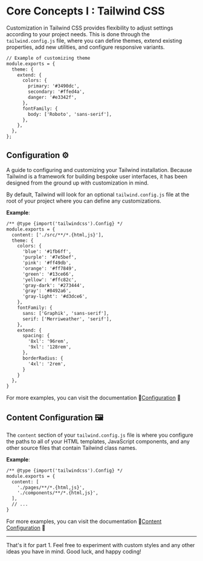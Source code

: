 # Core Concepts I : Tailwind CSS
Customization in Tailwind CSS provides flexibility to adjust settings according to your project needs. This is done through the `tailwind.config.js` file, where you can define themes, extend existing properties, add new utilities, and configure responsive variants.


```html
// Example of customizing theme
module.exports = {
  theme: {
    extend: {
      colors: {
        primary: '#3490dc',
        secondary: '#ffed4a',
        danger: '#e3342f',
      },
      fontFamily: {
        body: ['Roboto', 'sans-serif'],
      },
    },
  },
};
```

##  Configuration ⚙️

A guide to configuring and customizing your Tailwind installation. Because Tailwind is a framework for building bespoke user interfaces, it has been designed from the ground up with customization in mind.

By default, Tailwind will look for an optional `tailwind.config.js` file at the root of your project where you can define any customizations.

**Example**:
```html
/** @type {import('tailwindcss').Config} */
module.exports = {
  content: ['./src/**/*.{html,js}'],
  theme: {
    colors: {
      'blue': '#1fb6ff',
      'purple': '#7e5bef',
      'pink': '#ff49db',
      'orange': '#ff7849',
      'green': '#13ce66',
      'yellow': '#ffc82c',
      'gray-dark': '#273444',
      'gray': '#8492a6',
      'gray-light': '#d3dce6',
    },
    fontFamily: {
      sans: ['Graphik', 'sans-serif'],
      serif: ['Merriweather', 'serif'],
    },
    extend: {
      spacing: {
        '8xl': '96rem',
        '9xl': '128rem',
      },
      borderRadius: {
        '4xl': '2rem',
      }
    }
  },
}
```
For more examples, you can visit the documentation 📖[Configuration](https://tailwindcss.com/docs/configuration) 📖

## Content Configuration 🖼️

The `content` section of your `tailwind.config.js` file is where you configure the paths to all of your HTML templates, JavaScript components, and any other source files that contain Tailwind class names.

**Example**:
```html
/** @type {import('tailwindcss').Config} */
module.exports = {
  content: [
    './pages/**/*.{html,js}',
    './components/**/*.{html,js}',
  ],
  // ...
}
```
For more examples, you can visit the documentation 📖[Content Configuration](https://tailwindcss.com/docs/content-configuration) 📖

---
That's it for part 1. Feel free to experiment with custom styles and any other ideas you have in mind. Good luck, and happy coding!

